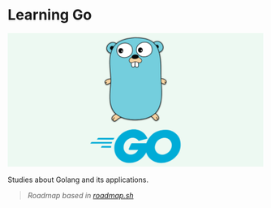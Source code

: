 # Learning Go
![Golang logo](golang.png)

Studies about Golang and its applications.

>*Roadmap based in [roadmap.sh](https://roadmap.sh/golang)*